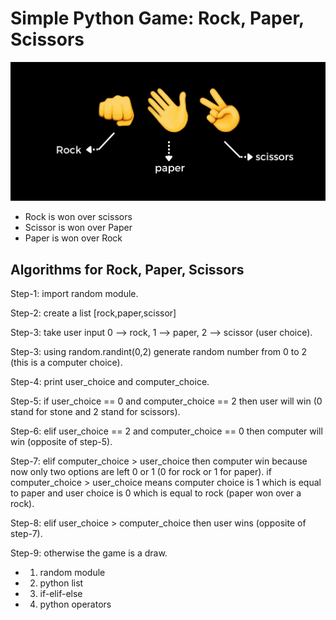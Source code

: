 # Simple Python Game: Rock, Paper, Scissors

<img src="rock-paper-scissors.png" alt="Rock Paper Scissors" title="Rock Paper Scissors Game">

- Rock is won over scissors
- Scissor is won over Paper
- Paper is won over Rock

## Algorithms for Rock, Paper, Scissors

Step-1: import random module.

Step-2: create a list [rock,paper,scissor]

Step-3: take user input 0 --> rock, 1 --> paper, 2 --> scissor (user choice).

Step-3: using random.randint(0,2) generate random number from 0 to 2 (this is a computer choice).

Step-4: print user_choice and computer_choice.

Step-5: if user_choice == 0 and computer_choice == 2 then user will win (0 stand for stone and 2 stand for scissors).

Step-6: elif user_choice == 2 and computer_choice == 0 then computer will win (opposite of step-5).

Step-7: elif computer_choice > user_choice then computer win because now only two options are left 0 or 1 (0 for rock or 1 for paper). if computer_choice > user_choice means computer choice is 1 which is equal to paper and user choice is 0 which is equal to rock (paper won over a rock).

Step-8: elif user_choice > computer_choice then user wins (opposite of step-7).

Step-9: otherwise the game is a draw.




- 1. random module
- 2. python list
- 3. if-elif-else
- 4. python operators 

